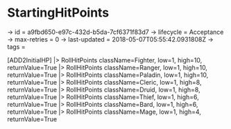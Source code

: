 # StartingHitPoints

-> id = a9fbd650-e97c-432d-b5da-7cf6371f83d7
-> lifecycle = Acceptance
-> max-retries = 0
-> last-updated = 2018-05-07T05:55:42.0931808Z
-> tags = 

[ADD2InitialHP]
|> RollHitPoints className=Fighter, low=1, high=10, returnValue=True
|> RollHitPoints className=Ranger, low=1, high=10, returnValue=True
|> RollHitPoints className=Paladin, low=1, high=10, returnValue=True
|> RollHitPoints className=Cleric, low=1, high=8, returnValue=True
|> RollHitPoints className=Druid, low=1, high=8, returnValue=True
|> RollHitPoints className=Thief, low=1, high=6, returnValue=True
|> RollHitPoints className=Bard, low=1, high=6, returnValue=True
|> RollHitPoints className=Mage, low=1, high=4, returnValue=True
~~~
